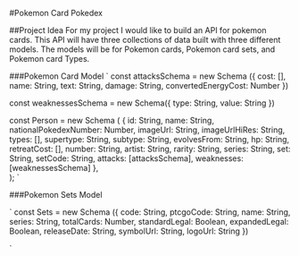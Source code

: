 #Pokemon Card Pokedex 

##Project Idea
For my project I would like to build an API for pokemon cards. This API will have three collections of data built with three different models. The models will be for Pokemon cards, Pokemon card sets, and Pokemon card Types. 

###Pokemon Card Model
`
const attacksSchema = new Schema ({
        cost: [],
        name: String,
        text: String,
        damage: String,
        convertedEnergyCost: Number
})

const weaknessesSchema = new Schema({
    type: String,
    value: String
})

const Person = new Schema (
    {
        id: String,
        name: String,
        nationalPokedexNumber: Number,
        imageUrl: String,
        imageUrlHiRes: String,
        types: [],
        supertype: String,
        subtype: String,
        evolvesFrom: String,
        hp: String,
        retreatCost: [],
        number: String,
        artist: String,
        rarity: String,
        series: String,
        set: String,
        setCode: String,
        attacks: [attacksSchema],
        weaknesses: [weaknessesSchema]
      },  
);
`

###Pokemon Sets Model

`
const Sets = new Schema ({ 
    code: String,
    ptcgoCode: String,
    name: String,
    series: String,
    totalCards: Number,
    standardLegal: Boolean,
    expandedLegal: Boolean,
    releaseDate: String,
    symbolUrl: String,
    logoUrl: String
})


`